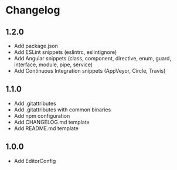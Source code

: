 # Changelog

## 1.2.0

* Add package.json
* Add ESLint snippets (eslintrc, eslintignore)
* Add Angular snippets (class, component, directive, enum, guard, interface, module, pipe, service)
* Add Continuous Integration snippets (AppVeyor, Circle, Travis)

## 1.1.0

* Add .gitattributes
* Add .gitattributes with common binaries
* Add npm configuration
* Add CHANGELOG.md template
* Add README.md template

## 1.0.0

* Add EditorConfig
